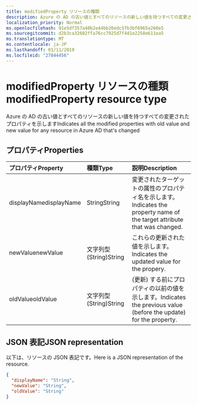 ```yaml
---
title: modifiedProperty リソースの種類
description: Azure の AD の古い値とすべてのリソースの新しい値を持つすべての変更されたプロパティを示します
localization_priority: Normal
ms.openlocfilehash: 91e5df357a40b2e44bb26edc5fb3bf6965a260e5
ms.sourcegitcommit: d2b3ca32602ffa76cc7925d7f4d1e2258e611ea5
ms.translationtype: MT
ms.contentlocale: ja-JP
ms.lasthandoff: 01/11/2019
ms.locfileid: "27844456"
---
```

# <a name="modifiedproperty-resource-type"></a><span data-ttu-id="88229-103">modifiedProperty リソースの種類</span><span class="sxs-lookup"><span data-stu-id="88229-103">modifiedProperty resource type</span></span>
<span data-ttu-id="88229-104">Azure の AD の古い値とすべてのリソースの新しい値を持つすべての変更されたプロパティを示します</span><span class="sxs-lookup"><span data-stu-id="88229-104">Indicates all the modified properties with old value and new value for any resource in Azure AD that's changed</span></span>



## <a name="properties"></a><span data-ttu-id="88229-105">プロパティ</span><span class="sxs-lookup"><span data-stu-id="88229-105">Properties</span></span>
| <span data-ttu-id="88229-106">プロパティ</span><span class="sxs-lookup"><span data-stu-id="88229-106">Property</span></span>     | <span data-ttu-id="88229-107">種類</span><span class="sxs-lookup"><span data-stu-id="88229-107">Type</span></span>   |<span data-ttu-id="88229-108">説明</span><span class="sxs-lookup"><span data-stu-id="88229-108">Description</span></span>|
|:---------------|:--------|:----------|
|<span data-ttu-id="88229-109">displayName</span><span class="sxs-lookup"><span data-stu-id="88229-109">displayName</span></span>|<span data-ttu-id="88229-110">String</span><span class="sxs-lookup"><span data-stu-id="88229-110">String</span></span>|<span data-ttu-id="88229-111">変更されたターゲットの属性のプロパティ名を示します。</span><span class="sxs-lookup"><span data-stu-id="88229-111">Indicates the property name of the target attribute that was changed.</span></span>|
|<span data-ttu-id="88229-112">newValue</span><span class="sxs-lookup"><span data-stu-id="88229-112">newValue</span></span>|<span data-ttu-id="88229-113">文字列型 (String)</span><span class="sxs-lookup"><span data-stu-id="88229-113">String</span></span>|<span data-ttu-id="88229-114">これらの更新された値を示します。</span><span class="sxs-lookup"><span data-stu-id="88229-114">Indicates the updated value for the propery.</span></span>|
|<span data-ttu-id="88229-115">oldValue</span><span class="sxs-lookup"><span data-stu-id="88229-115">oldValue</span></span>|<span data-ttu-id="88229-116">文字列型 (String)</span><span class="sxs-lookup"><span data-stu-id="88229-116">String</span></span>|<span data-ttu-id="88229-117">(更新) する前にプロパティの以前の値を示します。</span><span class="sxs-lookup"><span data-stu-id="88229-117">Indicates the previous value (before the update) for the property.</span></span>|

## <a name="json-representation"></a><span data-ttu-id="88229-118">JSON 表記</span><span class="sxs-lookup"><span data-stu-id="88229-118">JSON representation</span></span>

<span data-ttu-id="88229-119">以下は、リソースの JSON 表記です。</span><span class="sxs-lookup"><span data-stu-id="88229-119">Here is a JSON representation of the resource.</span></span>

<!-- {
  "blockType": "resource",
  "optionalProperties": [

  ],
  "@odata.type": "microsoft.graph.modifiedProperty"
}-->

```json
{
  "displayName": "String",
  "newValue": "String",
  "oldValue": "String"
}

```

<!-- uuid: 8fcb5dbc-d5aa-4681-8e31-b001d5168d79
2015-10-25 14:57:30 UTC -->
<!-- {
  "type": "#page.annotation",
  "description": "modifiedProperty resource",
  "keywords": "",
  "section": "documentation",
  "tocPath": ""
}-->

